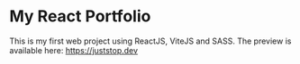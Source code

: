 # My React Portfolio

This is my first web project using ReactJS, ViteJS and SASS. The preview is available here: https://juststop.dev